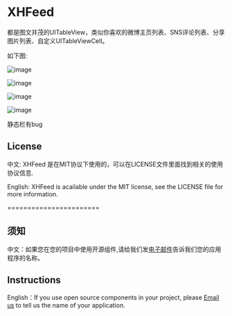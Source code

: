 XHFeed
======

都是图文并茂的UITableView，类似你喜欢的微博主页列表、SNS评论列表、分享图片列表、自定义UITableViewCell。

如下图:




![image](https://github.com/JackTeam/XHFeed/raw/master/Screenshots/XHFeedController1.png)

![image](https://github.com/JackTeam/XHFeed/raw/master/Screenshots/XHFeedController2.png)

![image](https://github.com/JackTeam/XHFeed/raw/master/Screenshots/XHFeedController3.png)

![image](https://github.com/JackTeam/XHFeed/raw/master/Screenshots/XHFeedController4.png)

静态栏有bug

## License

中文:      XHFeed 是在MIT协议下使用的，可以在LICENSE文件里面找到相关的使用协议信息.

English:   XHFeed is acailable under the MIT license, see the LICENSE file for more information.



=======================
## 须知       
中文：如果您在您的项目中使用开源组件,请给我们发[电子邮件](mailto:xhzengAIB@gmail.com?subject=From%20GitHub%20XHFeed)告诉我们您的应用程序的名称。         

## Instructions
         
English：If you use open source components in your project, please [Email us](mailto:xhzengAIB@gmail.com?subject=From%20GitHub%20XHFeed) to tell us the name of your application.
